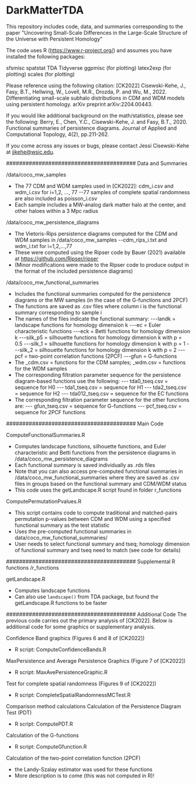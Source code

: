# DarkMatterTDA


This repository includes code, data, and summaries corresponding to the paper
"Uncovering Small-Scale Differences in the Large-Scale Structure of the Universe with Persistent Homology"

The code uses R (https://www.r-project.org/) and assumes you have installed the following packages:

sfsmisc 
spatstat
TDA
Tidyverse
ggpmisc (for plotting)
latex2exp (for plotting)
scales (for plotting)


Please reference using the following citation:
[CK2022] Cisewski-Kehe, J., Fasy, B.T., Hellwing, W., Lovell, M.R., Drozda, P. and Wu, M., 2022. Differentiating small-scale subhalo distributions in CDM and WDM models using persistent homology. arXiv preprint arXiv:2204.00443.


If you would like additional background on the math/statistics, please see the following:
Berry, E., Chen, Y.C., Cisewski-Kehe, J. and Fasy, B.T., 2020. Functional summaries of persistence diagrams. Journal of Applied and Computational Topology, 4(2), pp.211-262.


If you come across any issues or bugs, please contact Jessi Cisewski-Kehe at jjkehe@wsic.edu.


######################################## Data and Summaries

/data/coco_mw_samples
- The 77 CDM and WDM samples used in [CK2022]:  cdm_i.csv and wdm_i.csv for i=1,2, ..., 77
--77 samples of complete spatial randomness are also included as poisson_i.csv
- Each sample includes a MW-analog dark matter halo at the center, and other haloes within a 3 Mpc radius


/data/coco_mw_persistence_diagrams
- The Vietoris-Rips persistence diagrams computed for the CDM and WDM samples in /data/coco_mw_samples
--cdm_rips_i.txt and wdm_i.txt for i=1,2,...,77
- These were computed using the Ripser code by Bauer (2021) available at https://github.com/Ripser/ripser
- (Minor modifications were made to the Ripser code to produce output in the format of the included persistence diagrams)


/data/coco_mw_functional_summaries
- Includes the functional summaries computed for the persistence diagrams or the MW samples (in the case of the G-functions and 2PCF)
- The functions are saved as .csv files where column i is the functional summary corresponding to sample i
- The names of the files indicate the functional summary:
---landk = landscape functions for homology dimension k 
---ec = Euler characteristic functions
---eck = Betti functions for homology dimension k
---silk_p5 = silhouette functions for homology dimension k with p = 0.5
---silk_1 = silhouette functions for homology dimension k with p = 1
---silk_2 = silhouette functions for homology dimension k with p = 2
---pcf = two-point correlation functions (2PCF)
---gfun = G-functions
- The _cdm.csv = functions for the CDM samples; _wdm.csv = functions for the WDM samples
- The corresponding filtration parameter sequence for the persistence diagram-based functions use the following:
--- tda0_tseq.csv = sequence for H0
--- tda1_tseq.csv = sequence for H1
--- tda2_tseq.csv = sequence for H2
--- tda012_tseq.csv = sequence for the EC functions
- The corresponding filtration parameter sequence for the other functions are:
--- gfun_tseq.csv = sequence for G-functions
--- pcf_tseq.csv = sequence for 2PCF functions



######################################## Main Code

ComputeFunctionalSummaries.R
- Computes landscape functions, silhouette functions, and Euler characteristic and Betti functions from the persistence diagrams in /data/coco_mw_persistence_diagrams
- Each functional summary is saved individually as .rds files
- Note that you can also access pre-computed functional summaries in /data/coco_mw_functional_summaries where they are saved as .csv files in groups based on the functional summary and CDM/WDM status
- This code uses the getLandscape.R script found in folder r_functions


ComputePermutationPvalues.R
- This script contains code to compute traditional and matched-pairs permutation p-values between CDM and WDM using a specified functional summary as the test statistic
- Uses the pre-computed functional summaries in data/coco_mw_functional_summaries/
- User needs to select functional summary and tseq; homology dimension of functional summary and tseq need to match (see code for details)


######################################## Supplemental R functions
/r_functions

getLandscape.R
- Computes landscape functions
- Can also use `landscape()` from TDA package, but found the getLandscape.R functions to be faster


######################################## Additional Code
The previous code carries out the primary analysis of [CK2022]. Below is additional code for some graphics or supplementary analysis.


Confidence Band graphics (Figures 6 and 8 of [CK2022])
- R script:  ComputeConfidenceBands.R


MaxPersistence and Average Persistence Graphics (Figure 7 of [CK2022])
- R script:  MaxAvePersistenceGraphic.R


Test for complete spatial randomness (Figures 9 of [CK2022])
- R script:  CompleteSpatialRandomnessMCTest.R


Comparison method calculations
Calculation of the Persistence Diagram Test (PDT)
- R script:  ComputePDT.R


Calculation of the G-functions 
- R script:  ComputeGfunction.R  


Calculation of the two-point correlation function (2PCF)
- the Landy-Szalay estimator was used for these functions
- More description is to come (this was not computed in R)!
























